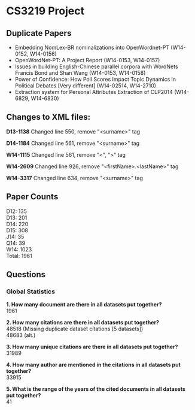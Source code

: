 # CS3219 Project

## Duplicate Papers 
* Embedding NomLex-BR nominalizations into OpenWordnet-PT (W14-0152, W14-0156)
* OpenWordNet-PT: A Project Report (W14-0153, W14-0157)
* Issues in building English-Chinese parallel corpora with WordNets Francis Bond and Shan Wang (W14-0153, W14-0158)
* Power of Confidence: How Poll Scores Impact Topic Dynamics in Political Debates [Very different] (W14-02514, W14-2710)
* Extraction system for Personal Attributes Extraction of CLP2014 (W14-6829, W14-6830)


## Changes to XML files:

**D13-1138**
Changed line 550, remove "\<surname>" tag

**D14-1184**
Changed line 561, remove "\<surname>" tag

**W14-1115**
Changed line 561, remove "<", ">" tag

**W14-2609**
Changed line 926, remove "\<firstName>.\<lastName>" tag

**W14-3317**
Changed line 634, remove "\<surname>" tag

## Paper Counts

D12: 135<br>
D13: 201<br>
D14: 220<br>
D15: 308<br>
J14: 35<br>
Q14: 39<br>
W14: 1023<br>
Total: 1961

## Questions
### Global Statistics
**1. How many document are there in all datasets put together?**<br>
1961

**2. How many citations are there in all datasets put together?**<br>
48518 (Missing duplicate dataset citations [5 datasets])<br>
48683 (alt.)

**3. How many unique citations are there in all datasets put together?**<br>
31989

**4. How many author are mentioned in the citations in all datasets put together?**<br>
33915

**5. What is the range of the years of the cited documents in all datasets put together?**<br>
41
